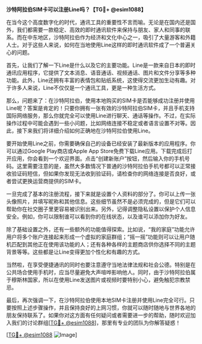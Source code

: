 **沙特阿拉伯SIM卡可以注册Line吗？【TG💪+ @esim1088】**

在当今这个高度数字化的时代，通讯工具的重要性不言而喻。无论是在国内还是国外，我们都需要一款稳定、高效的即时通讯软件来保持与朋友、家人和同事的联系。而在中东地区，沙特阿拉伯作为经济和文化中心之一，吸引了大量游客和外籍人士。对于这些人来说，如何在当地使用Line这样的即时通讯软件成了一个普遍关心的问题。

首先，让我们了解一下Line是什么以及它的主要功能。Line是一款来自日本的即时通讯应用程序，它提供了文本消息、语音通话、视频通话、图片和文件分享等多种功能。此外，Line还拥有丰富的表情包和贴纸系统，这使得交流更加生动有趣。对于许多人来说，Line不仅仅是一个通讯工具，更是一种生活方式。

那么，问题来了：在沙特阿拉伯，使用本地购买的SIM卡是否能够成功注册并使用Line呢？答案是肯定的！只要你拥有一张有效的沙特阿拉伯SIM卡，并且手机支持国际网络服务，那么你就完全可以使用Line进行聊天、通话等操作。不过，在实际操作过程中可能会遇到一些小问题，比如网络连接不稳定或者语言设置不对等。因此，接下来我们将详细介绍如何正确地在沙特阿拉伯使用Line。

要开始使用Line之前，你需要确保自己的设备已经安装了最新版本的应用程序。你可以通过Google Play商店或Apple App Store免费下载Line应用。下载完成后打开应用，你会看到一个欢迎界面。点击“创建新账户”按钮，然后输入你的手机号码。这里需要注意的是，虽然大多数情况下普通的沙特阿拉伯手机号都可以正常接收验证码短信，但如果你发现无法收到验证码，请检查你的网络连接是否良好，或者尝试更换运营商提供的SIM卡。

一旦完成了基本的注册流程，接下来就是设置个人资料的部分了。你可以上传一张头像照片，并填写昵称和其他信息。这些细节虽然不是必须完成的，但是它们可以帮助你在社交圈子里更容易被识别出来。另外，记得调整隐私设置以保护个人信息安全。例如，你可以限制谁可以看到你的在线状态，以及谁可以添加你为好友。

除了基础设置之外，还有一些额外的功能值得探索。比如说，“我的家庭”功能允许用户将多个账户连接起来形成一个虚拟的家庭群组；“摇一摇”功能则可以让用户随机匹配到其他正在使用该功能的人；还有各种各样的主题商店供你选择不同的主题背景等等。这些都是让Line变得更加个性化和有趣的方式。

当然啦，在享受便捷通讯的同时也要注意遵守当地法律法规和社会公德。特别是在公共场合使用手机时，应当尽量避免大声喧哗影响他人。同时，由于沙特阿拉伯属于穆斯林国家，所以在使用Line发送图片或视频时要特别小心，避免触犯宗教禁忌。

最后，再次强调一下，在沙特阿拉伯使用本地SIM卡注册并使用Line完全可行。只要按照上述步骤操作，并且保持良好的上网习惯，你就可以随时随地与世界各地的朋友保持联系了。如果你对这方面有任何疑问或者需要进一步的帮助，随时欢迎加入我们的讨论群组[[TG💪+ @esim1088](https://t.me/s/esim1088)]，那里有专业的团队为你解答疑惑！

[[TG💪+ @esim1088](https://t.me/s/esim1088) ![Image](https://i.postimg.cc/4NQfJmqS/Snipaste-2025-05-13-00-14-12.png)]